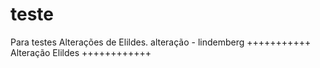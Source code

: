 # teste
Para testes
Alterações de Elildes.
alteração - lindemberg
+++++++++++ Alteração Elildes ++++++++++++